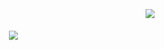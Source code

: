 <img align="right" src="http://visitor-badge.laobi.icu/badge?page_id=Miller38.Miller38 " />

<h1 align="center">
    <img src="https://readme-typing-svg.herokuapp.com/?
  font=Righteous&size=35&center=true&vCenter=true&width=500&height=70&duration=4000&lines=Hi+There!+I'm+Miller+Gutierrez!;"/>
</h1>
